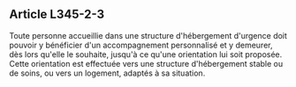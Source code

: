 ## Article L345-2-3

Toute personne accueillie dans une structure d'hébergement d'urgence doit pouvoir y bénéficier d'un
accompagnement personnalisé et y demeurer, dès lors qu'elle le souhaite, jusqu'à ce qu'une orientation lui
soit proposée. Cette orientation est effectuée vers une structure d'hébergement stable ou de soins, ou vers un
logement, adaptés à sa situation.

